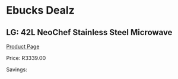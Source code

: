 
# Ebucks Dealz
## LG: 42L NeoChef Stainless Steel Microwave
[Product Page](https://www.ebucks.com/web/shop/productSelected.do?prodId=779050567&catId=704989856)

Price: R3339.00

Savings: 


	